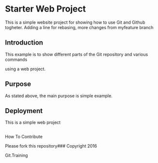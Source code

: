 # Starter Web Project

This is a simple website project
for showing how to use Git and Github togheter. Adding a line for rebasing, more changes from myfeature branch


## Introduction


This example is to show different
parts
 of the Git repository and various commands

using a web project.




## Purpose


As stated above, the main purpose is simple example.


## Deployment


This is a simple web project


##
 How To Contribute



 Please fork this repository### Copyright 2016 


Git.Training